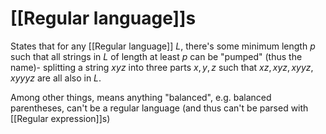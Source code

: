 # [[Regular language]]s
States that for any [[Regular language]] $L$, there's some minimum length $p$ such that all strings in $L$ of length at least $p$ can be "pumped" (thus the name)- splitting a string $xyz$ into three parts $x, y, z$  such that $xz, xyz, xyyz, xyyyz$ are all also in $L$.

Among other things, means anything "balanced", e.g. balanced parentheses, can't be a regular language (and thus can't be parsed with [[Regular expression]]s)